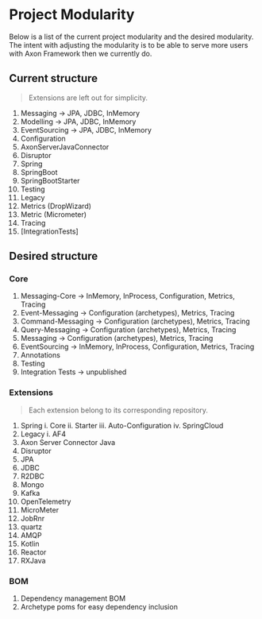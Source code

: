 # Project Modularity
Below is a list of the current project modularity and the desired modularity.
The intent with adjusting the modularity is to be able to serve more users with Axon Framework then we currently do.

## Current structure
> Extensions are left out for simplicity.

1. Messaging -> JPA, JDBC, InMemory
2. Modelling -> JPA, JDBC, InMemory
3. EventSourcing -> JPA, JDBC, InMemory
4. Configuration
5. AxonServerJavaConnector
6. Disruptor
7. Spring
8. SpringBoot
9. SpringBootStarter
10. Testing
11. Legacy
12. Metrics (DropWizard)
13. Metric (Micrometer)
14. Tracing
15. [IntegrationTests]

## Desired structure

### Core
1. Messaging-Core -> InMemory, InProcess, Configuration, Metrics, Tracing
2. Event-Messaging -> Configuration (archetypes), Metrics, Tracing
3. Command-Messaging -> Configuration (archetypes), Metrics, Tracing
4. Query-Messaging -> Configuration (archetypes), Metrics, Tracing
5. Messaging -> Configuration (archetypes), Metrics, Tracing
6. EventSourcing -> InMemory, InProcess, Configuration, Metrics, Tracing
7. Annotations
8. Testing
9. Integration Tests -> unpublished

### Extensions
> Each extension belong to its corresponding repository.

1. Spring
   i. Core
   ii. Starter
   iii. Auto-Configuration
   iv. SpringCloud
2. Legacy
   i. AF4
3. Axon Server Connector Java
4. Disruptor
5. JPA
6. JDBC
7. R2DBC
8. Mongo
9. Kafka
10. OpenTelemetry
11. MicroMeter
12. JobRnr
13. quartz
14. AMQP
15. Kotlin
16. Reactor
17. RXJava

### BOM

1. Dependency management BOM
2. Archetype poms for easy dependency inclusion